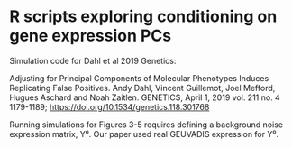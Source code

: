# R scripts exploring conditioning on gene expression PCs

Simulation code for Dahl et al 2019 Genetics:

Adjusting for Principal Components of Molecular Phenotypes Induces Replicating False Positives. Andy Dahl, Vincent Guillemot, Joel Mefford, Hugues Aschard and Noah Zaitlen. GENETICS, April 1, 2019 vol. 211 no. 4 1179-1189; https://doi.org/10.1534/genetics.118.301768

Running simulations for Figures 3-5 requires defining a background noise expression matrix, Y⁰. Our paper used real GEUVADIS expression for Y⁰.
